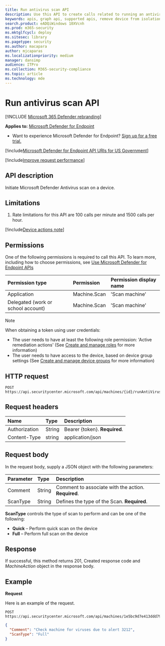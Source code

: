 ```yaml
---
title: Run antivirus scan API
description: Use this API to create calls related to running an antivirus scan on a device.
keywords: apis, graph api, supported apis, remove device from isolation
search.product: eADQiWindows 10XVcnh
ms.prod: m365-security
ms.mktglfcycl: deploy
ms.sitesec: library
ms.pagetype: security
ms.author: macapara
author: mjcaparas
ms.localizationpriority: medium
manager: dansimp
audience: ITPro
ms.collection: M365-security-compliance
ms.topic: article
ms.technology: mde
---
```


# Run antivirus scan API

[!INCLUDE [Microsoft 365 Defender rebranding](../../includes/microsoft-defender.md)]


**Applies to:** [Microsoft Defender for Endpoint](https://go.microsoft.com/fwlink/p/?linkid=2146631)

- Want to experience Microsoft Defender for Endpoint? [Sign up for a free trial.](https://www.microsoft.com/microsoft-365/windows/microsoft-defender-atp?ocid=docs-wdatp-exposedapis-abovefoldlink) 

[!include[Microsoft Defender for Endpoint API URIs for US Government](../../includes/microsoft-defender-api-usgov.md)]

[!include[Improve request performance](../../includes/improve-request-performance.md)]


## API description
Initiate Microsoft Defender Antivirus scan on a device.


## Limitations
1. Rate limitations for this API are 100 calls per minute and 1500 calls per hour.


[!include[Device actions note](../../includes/machineactionsnote.md)]

## Permissions
One of the following permissions is required to call this API. To learn more, including how to choose permissions, see [Use Microsoft Defender for Endpoint APIs](apis-intro.md)

Permission type |	Permission	|	Permission display name
:---|:---|:---
Application |	Machine.Scan |	'Scan machine'
Delegated (work or school account) |	Machine.Scan |	'Scan machine'

>[!Note]
> When obtaining a token using user credentials:
>- The user needs to have at least the following role permission: 'Active remediation actions' (See [Create and manage roles](user-roles.md) for more information)
>- The user needs to have access to the device, based on device group settings (See [Create and manage device groups](machine-groups.md) for more information)

## HTTP request
```
POST https://api.securitycenter.microsoft.com/api/machines/{id}/runAntiVirusScan
```

## Request headers

Name | Type | Description
:---|:---|:---
Authorization | String | Bearer {token}. **Required**.
Content-Type | string | application/json

## Request body
In the request body, supply a JSON object with the following parameters:

Parameter |	Type	| Description
:---|:---|:---
Comment |	String | Comment to associate with the action. **Required**.
ScanType|	String	| Defines the type of the Scan. **Required**.

**ScanType** controls the type of scan to perform and can be one of the following:

- **Quick** – Perform quick scan on the device
- **Full** – Perform full scan on the device



## Response
If successful, this method returns 201, Created response code and _MachineAction_ object in the response body.


## Example

**Request**

Here is an example of the request.

```http
POST https://api.securitycenter.microsoft.com/api/machines/1e5bc9d7e413ddd7902c2932e418702b84d0cc07/runAntiVirusScan 
```

```json
{
  "Comment": "Check machine for viruses due to alert 3212",
  "ScanType": "Full"
}
```

